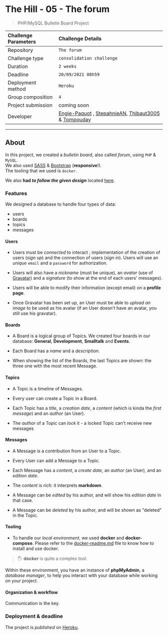 # The Hill - 05 - The forum

> PHP/MySQL Bulletin Board Project

| Challenge Parameters | Challenge Details                                                                                                                                                                          |
| :------------------- | :----------------------------------------------------------------------------------------------------------------------------------------------------------------------------------------- |
| Repository           | `The forum`                                                                                                                                                                                |
| Challenge type       | `consolidation challenge`                                                                                                                                                                  |
| Duration             | `2 weeks`                                                                                                                                                                                  |
| Deadline             | `20/09/2021 08h59`                                                                                                                                                                         |
| Deployment method    | `Heroku`                                                                                                                                                                                   |
| Group composition    | `4`                                                                                                                                                                                        |
| Project submission   | coming soon                                                                                                                                                                                |
| Developer            | [Engie-Paquot](https://github.com/Engie-Paquot) , [StepahnieAN](https://github.com/StephanieAn), [Thibaut3005](https://github.com/Thibaut3005) & [Tompouday](https://github.com/Tompouday) |

---

## About

In this project, we created a _bulletin board_, also called _forum_, using `PHP` & `MySQL`.  
We also used [SASS](https://sass-lang.com/install) & [Bootstrap](https://getbootstrap.com/) (**responsive**!).  
The tooling that we used is `docker`.

We also **had _to follow the given design_** located [here](./design).

### Features

We designed a database to handle four types of data:

- users
- boards
- topics
- messages

#### Users

- Users must be _connected_ to interact ; implementation of the creation of users (_sign up_) and the connection of users (_sign in_). Users will use an _unique_ `email` and a `password` for authorization.

- Users will also have a _nickname_ (must be unique), an _avatar_ (use of [Gravatar](//gravatar.com)) and a _signature_ (to show at the end of each users' messages).

- Users will be able to modify their information (except email) on a **profile page**.

- Once Gravatar has been set up, an User must be able to _upload an image_ to be used as his avatar (if an User doesn't have an avatar, you still use his gravatar).

#### Boards

- A Board is a logical group of Topics. We created four boards in our database: **General**, **Development**, **Smalltalk** and **Events**.

- Each Board has a _name_ and a _description_.

- When showing the list of the Boards, the last Topics are shown: the three one with the most recent Message.

#### Topics

- A Topic is a timeline of Messages.

- Every user can create a Topic in a Board.

- Each Topic has a _title_, a _creation date_, a _content_ (which is kinda the _first message_) and an _author_ (an User).

- The _author_ of a Topic can _lock_ it - a locked Topic can't receive new messages

#### Messages

- A Message is a contribution from an User to a Topic.

- Every User can add a Message to a Topic.

- Each Message has a _content_, a _create date_, an _author_ (an User), and an _edition date_.

- The _content_ is _rich_: it interprets **markdown**.

- A Message can be _edited_ by his author, and will show his _edition date_ in that case.

- A Message can be _deleted_ by his author, and will be shown as "deleted" in the Topic.

#### Tooling

- To handle our _local environment_, we used **docker** and **docker-compose**. Please refer to the [docker-readme.md](./docker-readme.md) file to know how to install and use docker.

> 🖐 **docker** is quite a complex tool.

Within these environment, you have an instance of **phpMyAdmin**, a _database manager_, to help you interact with your database while working on your project.

#### Organization & workflow

Communication is the key.

### Deployment & deadline

The project is _published_ on [Heroku](www.heroku.com).
